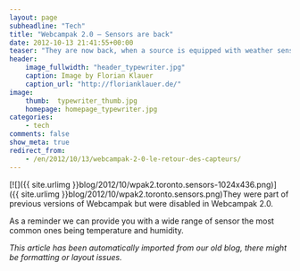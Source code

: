 ```yaml
---
layout: page
subheadline: "Tech"
title: "Webcampak 2.0 – Sensors are back"
date: 2012-10-13 21:41:55+00:00
teaser: "They are now back, when a source is equipped with weather sensors, a specific button will be displayed on the right of 'Email' button, it can be used to display values recorded by the system."
header:
    image_fullwidth: "header_typewriter.jpg"
    caption: Image by Florian Klauer
    caption_url: "http://florianklauer.de/"
image:
    thumb:  typewriter_thumb.jpg
    homepage: homepage_typewriter.jpg
categories:
    - tech
comments: false
show_meta: true
redirect_from:
    - /en/2012/10/13/webcampak-2-0-le-retour-des-capteurs/
---
```


[![]({{ site.urlimg }}blog/2012/10/wpak2.toronto.sensors-1024x436.png)]({{ site.urlimg }}blog/2012/10/wpak2.toronto.sensors.png)They were part of previous versions of Webcampak but were disabled in Webcampak 2.0.

As a reminder we can provide you with a wide range of sensor the most common ones being temperature and humidity.

_This article has been automatically imported from our old blog, there might be formatting or layout issues._
